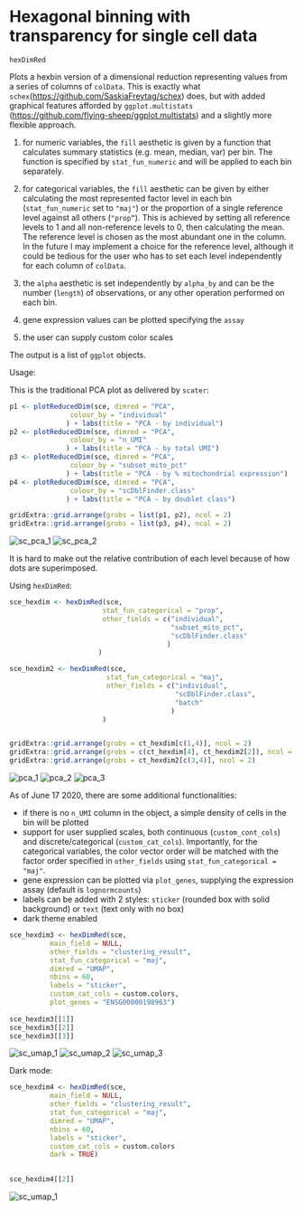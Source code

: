 # Hexagonal binning with transparency for single cell data


`hexDimRed`


Plots a hexbin version of a dimensional reduction representing values from a series of columns of `colData`.
This is exactly what `schex`(https://github.com/SaskiaFreytag/schex) does, but with added graphical features afforded by `ggplot.multistats` (https://github.com/flying-sheep/ggplot.multistats) and a slightly more flexible approach.

1) for numeric variables, the `fill` aesthetic is given by a function that calculates summary statistics (e.g. mean, median, var) per bin. The function is specified by `stat_fun_numeric` and will be applied to each bin separately.

2) for categorical variables, the `fill` aesthetic can be given by either calculating the most represented factor level in each bin (`stat_fun_numeric` set to `"maj"`) or the proportion of a single reference level against all others (`"prop“`). This is achieved by setting all reference levels to 1 and all non-reference levels to 0, then calculating the mean. The reference level is chosen as the most abundant one in the column. In the future I may implement a choice for the reference level, although it could be tedious for the user who has to set each level independently for each column of `colData`.

3) the `alpha` aesthetic is set independently by `alpha_by` and can be the number (`length`) of observations, or any other operation performed on each bin.

4) gene expression values can be plotted specifying the `assay`

5) the user can supply custom color scales

The output is a list of `ggplot` objects.

Usage:

This is the traditional PCA plot as delivered by `scater`:

```r
p1 <- plotReducedDim(sce, dimred = "PCA", 
               colour_by = "individual"
              ) + labs(title = "PCA - by individual")
p2 <- plotReducedDim(sce, dimred = "PCA", 
               colour_by = "n_UMI"
              ) + labs(title = "PCA - by total UMI")
p3 <- plotReducedDim(sce, dimred = "PCA", 
               colour_by = "subset_mito_pct"
              ) + labs(title = "PCA - by % mitochondrial expression")
p4 <- plotReducedDim(sce, dimred = "PCA", 
               colour_by = "scDblFinder.class"
              ) + labs(title = "PCA - by doublet class")

gridExtra::grid.arrange(grobs = list(p1, p2), ncol = 2)
gridExtra::grid.arrange(grobs = list(p3, p4), ncol = 2)
```

![sc_pca_1](/figures/sc_pca1.png)
![sc_pca_2](/figures/sc_pca2.png)


It is hard to make out the relative contribution of each level because of how dots are superimposed.


Using `hexDimRed`:


```r
sce_hexdim <- hexDimRed(sce, 
                       stat_fun_categorical = "prop", 
                       other_fields = c("individual", 
                                        "subset_mito_pct", 
                                        "scDblFinder.class"
                                       )
                      )

sce_hexdim2 <- hexDimRed(sce, 
                        stat_fun_categorical = "maj", 
                        other_fields = c("individual", 
                                         "scDblFinder.class",
                                         "batch"
                                        )
                       )


gridExtra::grid.arrange(grobs = ct_hexdim[c(1,4)], ncol = 2)
gridExtra::grid.arrange(grobs = c(ct_hexdim[4], ct_hexdim2[2]), ncol = 2)
gridExtra::grid.arrange(grobs = ct_hexdim2[c(3,4)], ncol = 2)
```

![pca_1](/figures/pca1.png)
![pca_2](/figures/pca2.png)
![pca_3](/figures/pca3.png)

As of June 17 2020, there are some additional functionalities:

- if there is no `n_UMI` column in the object, a simple density of cells in the bin will be plotted
- support for user supplied scales, both continuous (`custom_cont_cols`) and discrete/categorical (`custom_cat_cols`). Importantly, for the categorical variables, the color vector order will be matched with the factor order specified in `other_fields` using `stat_fun_categorical = "maj"`.
- gene expression can be plotted via `plot_genes`, supplying the expression assay (default is `lognormcounts`)
- labels can be added with 2 styles: `sticker` (rounded box with solid background) or `text` (text only with no box)
- dark theme enabled

```r
sce_hexdim3 <- hexDimRed(sce, 
          main_field = NULL,
          other_fields = "clustering_result", 
          stat_fun_categorical = "maj", 
          dimred = "UMAP", 
          nbins = 60,
          labels = "sticker",
          custom_cat_cols = custom.colors,
          plot_genes = "ENSG00000198963")
          
sce_hexdim3[[1]]
sce_hexdim3[[2]]
sce_hexdim3[[3]]
```
![sc_umap_1](/figures/sc_umap_1.png)
![sc_umap_2](/figures/sc_umap_2.png)
![sc_umap_3](/figures/sc_umap_3.png)


Dark mode:

```r
sce_hexdim4 <- hexDimRed(sce, 
          main_field = NULL,
          other_fields = "clustering_result", 
          stat_fun_categorical = "maj", 
          dimred = "UMAP", 
          nbins = 60,
          labels = "sticker",
          custom_cat_cols = custom.colors
          dark = TRUE)
          

sce_hexdim4[[2]]
```

![sc_umap_1](/figures/sc_umap_4.png)
